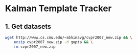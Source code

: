
# Kalman Template Tracker

## 1. Get datasets

```sh
wget http://www.cs.cmu.edu/~abhinavg/cvpr2007_new.zip && \
	unzip cvpr2007_new.zip -d gupta && \
	rm cvpr2007_new.zip

```